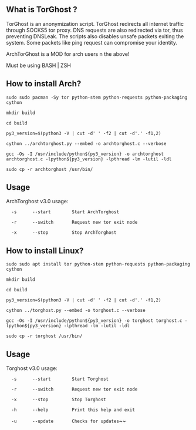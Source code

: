 ## What is TorGhost ?
TorGhost is an anonymization script. TorGhost redirects all internet traffic through SOCKS5 tor proxy. DNS requests are also redirected via tor, thus preventing DNSLeak. The scripts also disables unsafe packets exiting the system. Some packets like ping request can compromise your identity.

ArchTorGhost is a MOD for arch users n the above!

Must be using BASH | ZSH
## How to install Arch?

`sudo sudo pacman -Sy tor python-stem python-requests python-packaging cython`

`mkdir build`

`cd build`

`py3_version=$(python3 -V | cut -d' ' -f2 | cut -d'.' -f1,2)`

`cython ../archtorghost.py --embed -o archtorghost.c --verbose`

`gcc -Os -I /usr/include/python${py3_version} -o archtorghost archtorghost.c -lpython${py3_version} -lpthread -lm -lutil -ldl`

`sudo cp -r archtorghost /usr/bin/`

## Usage
ArchTorghost v3.0 usage:

`  -s      --start        Start ArchTorghost`

`  -r      --switch       Request new tor exit node`

`  -x      --stop         Stop ArchTorghost`

## How to install Linux?

`sudo sudo apt install tor python-stem python-requests python-packaging cython`

`mkdir build`

`cd build`

`py3_version=$(python3 -V | cut -d' ' -f2 | cut -d'.' -f1,2)`

`cython ../torghost.py --embed -o torghost.c --verbose`

`gcc -Os -I /usr/include/python${py3_version} -o torghost torghost.c -lpython${py3_version} -lpthread -lm -lutil -ldl`

`sudo cp -r torghost /usr/bin/`

## Usage
Torghost v3.0 usage:

`  -s      --start        Start Torghost`

`  -r      --switch       Request new tor exit node`

`  -x      --stop         Stop Torghost`

`  -h      --help         Print this help and exit`

`  -u      --update       Checks for updates`~~
